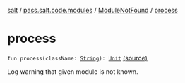 [salt](../../index.md) / [pass.salt.code.modules](../index.md) / [ModuleNotFound](index.md) / [process](./process.md)

# process

`fun process(className: `[`String`](https://kotlinlang.org/api/latest/jvm/stdlib/kotlin/-string/index.html)`): `[`Unit`](https://kotlinlang.org/api/latest/jvm/stdlib/kotlin/-unit/index.html) [(source)](https://github.com/kurbaniec-tgm/salt/tree/master/code/modules/ModuleNotFound.kt#L14)

Log warning that given module is not known.

